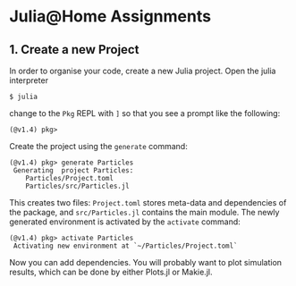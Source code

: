 
# Julia@Home Assignments

## 1. Create a new Project

In order to organise your code, create a new Julia project.
Open the julia interpreter
```
$ julia
```
change to the `Pkg` REPL with `]` so that you see a prompt like the following:
```
(@v1.4) pkg>
```
Create the project using the `generate` command:
```
(@v1.4) pkg> generate Particles
 Generating  project Particles:
    Particles/Project.toml
    Particles/src/Particles.jl
```
This creates two files: `Project.toml` stores meta-data and dependencies of the package, and `src/Particles.jl` contains the main module.
The newly generated environment is activated by the `activate` command:
```
(@v1.4) pkg> activate Particles
 Activating new environment at `~/Particles/Project.toml`
```
Now you can add dependencies.
You will probably want to plot simulation results, which can be done by either Plots.jl or Makie.jl.
